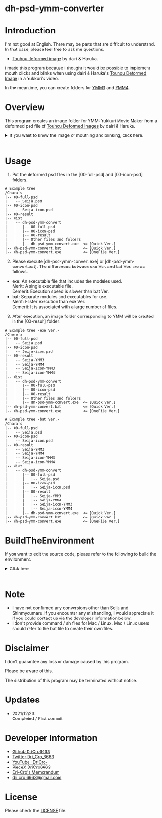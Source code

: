 dh-psd-ymm-converter
=====

# Introduction

I'm not good at English. There may be parts that are difficult to understand. In that case, please feel free to ask me questions.

* [Touhou deformed image](https://goo.gl/3G91VJ) by dairi & Haruka.

I made this program because I thought it would be possible to implement mouth clicks and blinks when using dairi & Haruka's [Touhou Deformed Image](https://goo.gl/3G91VJ) in a Yukkuri's video.

In the meantime, you can create folders for [YMM3](https://manjubox.net/ymm3/) and [YMM4](https://manjubox.net/ymm4/).

# Overview
This program creates an image folder for YMM: Yukkuri Movie Maker from a deformed psd file of [Touhou Deformed Images](https://goo.gl/3G91VJ) by dairi & Haruka.

<details>
    <summary>If you want to know the image of mouthing and blinking, click here.</summary>
    <div>　　

---

| Lip-sync 00 |  YMM3  |   YMM4   | State |
| :--- | :----: |  :----:  | :---- |
| 口閉じ: Mouth closed | 00b.png | 00.0.png | Mouth closed |
| 小口開け: Small mouth open | 00a.png | 00.1.png | Intermediate |
| 大口開け: Large mouth open | 00.png | 00.png | Mouth open |

---

| Lip-sync 01 |  YMM3  |   YMM4   | State |
| :--- | :----: |  :----:  | :---- |
| 口閉じ笑い: Closed-mouth laughter | 01b.png | 01.0.png | Mouth closed |
| 小口笑い: Small smile | 01a.png | 01.1.png | Intermediate |
| 大口笑い: Smile | 01.png | 01.png | Mouth open |

---

| Blink |  YMM3  |   YMM4   | State |
| :--- | :----: |  :----:  | :---- |
| 閉じ目(下): Closed eyes (bottom) | 00b.png | 00.0.png | Eyes closed |
| ジト目: disgusted eyes | 00a.png | 00.1.png | Intermediate |
| 普通目: Normal eyes | 00.png | 00.png | Eyes open |

---

</div></details>　　


# Usage

1. Put the deformed psd files in the [00-full-psd] and [00-icon-psd] folders.

```
# Example tree
/Chara's
|-- 00-full-psd
|   |-- Seija.psd
|-- 00-icon-psd
|   |-- Seija-icon.psd
|-- 00-result
|-- dist
|   |-- dh-psd-ymm-convert
|   |   |-- 00-full-psd
|   |   |-- 00-icon-psd
|   |   |-- 00-result
|   |   |-- Other files and folders
|   |   |-- dh-psd-ymm-convert.exe  <= [Quick Ver.]
|-- dh-psd-ymm-convert.bat          <= [Quick Ver.]
|-- dh-psd-ymm-convert.exe          <= [OneFile Ver.]
```

2. Please execute [dh-psd-ymm-convert.exe] or [dh-psd-ymm-convert.bat]. The differences between exe Ver. and bat Ver. are as follows.

* exe: An executable file that includes the modules used. <br>
    Merit: A single executable file. <br>
    Demerit: Execution speed is slower than bat Ver.
* bat: Separate modules and executables for use. <br>
    Merit: Faster execution than exe Ver. <br>
    Demerit: It is associated with a large number of files.

3. After execution, an image folder corresponding to YMM will be created in the [00-result] folder.

```
# Example tree -exe Ver.-
/Chara's
|-- 00-full-psd
|   |-- Seija.psd
|-- 00-icon-psd
|   |-- Seija-icon.psd
|-- 00-result
|   |-- Seija-YMM3
|   |-- Seija-YMM4
|   |-- Seija-icon-YMM3
|   |-- Seija-icon-YMM4
|-- dist
|   |-- dh-psd-ymm-convert
|   |   |-- 00-full-psd
|   |   |-- 00-icon-psd
|   |   |-- 00-result
|   |   |-- Other files and folders
|   |   |-- dh-psd-ymm-convert.exe  <= [Quick Ver.]
|-- dh-psd-ymm-convert.bat          <= [Quick Ver.]
|-- dh-psd-ymm-convert.exe          <= [OneFile Ver.]

# Example tree -bat Ver.-
/Chara's
|-- 00-full-psd
|   |-- Seija.psd
|-- 00-icon-psd
|   |-- Seija-icon.psd
|-- 00-result
|   |-- Seija-YMM3
|   |-- Seija-YMM4
|   |-- Seija-icon-YMM3
|   |-- Seija-icon-YMM4
|-- dist
|   |-- dh-psd-ymm-convert
|   |   |-- 00-full-psd
|   |   |   |-- Seija.psd
|   |   |-- 00-icon-psd
|   |   |   |-- Seija-icon.psd
|   |   |-- 00-result
|   |   |   |-- Seija-YMM3
|   |   |   |-- Seija-YMM4
|   |   |   |-- Seija-icon-YMM3
|   |   |   |-- Seija-icon-YMM4
|   |   |-- dh-psd-ymm-convert.exe  <= [Quick Ver.]
|-- dh-psd-ymm-convert.bat          <= [Quick Ver.]
|-- dh-psd-ymm-convert.exe          <= [OneFile Ver.]
```

# BuildTheEnvironment
If you want to edit the source code, please refer to the following to build the environment.

<details>
    <summary>Click here</summary>
    <div>　　

## Virtual environment construction
Anaconda Ver.
```
# create virtual env: python ver. 3.8 or higher
conda create --name exepy python=3.8
    - or -
conda create -n pyins

# Active virtual env
conda activate [venv-name]
```

## Required modules

* os            : Standard library
* re            : Standard library
* shutil        : Standard library
* numpy         : Computational Extension Library
* Pillow        : Image Processing Library
* psd_tools     : Photoshop: psd file processing library
* pyinstaller   : py -> exe

```
conda install -y -c anaconda numpy pillow
conda install -y -c conda-forge pyinstaller
conda install -y -c auto psd-tools
    - or -
pip install numpy pyinstaller psd-tools Pillow
```

If you need to set up a proxy, please refer to the following.
```
# windows
# if you need to use proxy, please set proxy setting.
set HTTP_PROXY=http://<userid>:<password>@<server-address>:<port>
set HTTPS_PROXY=http://<userid>:<password>@<server-address>:<port>

# example
set HTTP_PROXY=http://proxy.example.com:8080
set HTTPS_PROXY=http://proxy.example.com:8080

# check proxy
echo %HTTP_PROXY%
echo %HTTPS_PROXY%
```

## py -> exe
```
# Example
pyinstaller main.py --onefile

"""
    --name          : Specify the name of the exe file
    --onefile       : Combine all exe files into one
    --noconsole     : Suppress console display when running exe
    --debug all     : Debug output
    --clean         : Delete the cache
    --icon          : Specify the path of the icon file

pyinstaller main.py --name [fileName] --onefile --icon [./img/icon.ico] --noconsole
"""
```

</div></details>　　

# Note

* I have not confirmed any conversions other than Seija and Shinmyoumaru. If you encounter any mishandling, I would appreciate it if you could contact us via the developer information below.
* I don't provide command / sh files for Mac / Linux. Mac / Linux users should refer to the bat file to create their own files.

# Disclaimer
I don't guarantee any loss or damage caused by this program.

Please be aware of this.

The distribution of this program may be terminated without notice.

# Updates

* 2021/12/23: <br>
Completed / First commit

# Developer Information

* [Github DriCro6663](https://github.com/DriCro6663)
* [Twitter Dri_Cro_6663](https://twitter.com/Dri_Cro_6663)
* [YouTube -DriCro-](https://www.youtube.com/channel/UCyWgav9wdiPVjYphB7jrWCQ)
* [PieceX DriCro6663](https://www.piecex.com/users/profile/DriCro6663)
* [Dri-Cro's Memorandum](https://dri-cro-6663.jp/)
* dri.cro.6663@gmail.com

# License

Please check the [LICENSE](./LICENSE) file.